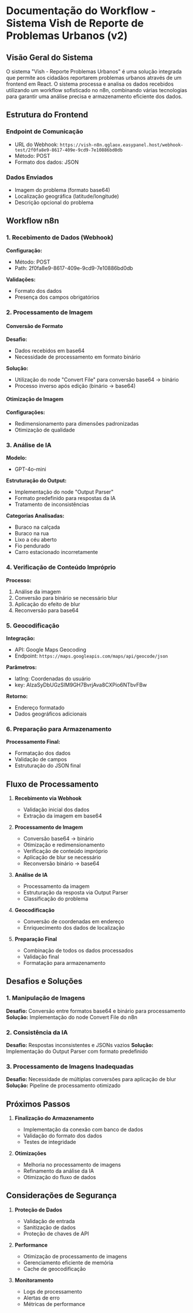 # Documentação do Workflow - Sistema Vish de Reporte de Problemas Urbanos (v2)

## Visão Geral do Sistema

O sistema "Vish - Reporte Problemas Urbanos" é uma solução integrada que permite aos cidadãos reportarem problemas urbanos através de um frontend em React. O sistema processa e analisa os dados recebidos utilizando um workflow sofisticado no n8n, combinando várias tecnologias para garantir uma análise precisa e armazenamento eficiente dos dados.

## Estrutura do Frontend

### Endpoint de Comunicação
- URL do Webhook: `https://vish-n8n.qglaox.easypanel.host/webhook-test/2f0fa8e9-8617-409e-9cd9-7e10886bd0db`
- Método: POST
- Formato dos dados: JSON

### Dados Enviados
- Imagem do problema (formato base64)
- Localização geográfica (latitude/longitude)
- Descrição opcional do problema

## Workflow n8n

### 1. Recebimento de Dados (Webhook)
**Configuração:**
- Método: POST
- Path: 2f0fa8e9-8617-409e-9cd9-7e10886bd0db

**Validações:**
- Formato dos dados
- Presença dos campos obrigatórios

### 2. Processamento de Imagem

#### Conversão de Formato
**Desafio:**
- Dados recebidos em base64
- Necessidade de processamento em formato binário

**Solução:**
- Utilização do node "Convert File" para conversão base64 → binário
- Processo inverso após edição (binário → base64)

#### Otimização de Imagem
**Configurações:**
- Redimensionamento para dimensões padronizadas
- Otimização de qualidade

### 3. Análise de IA

**Modelo:**
- GPT-4o-mini

**Estruturação do Output:**
- Implementação do node "Output Parser"
- Formato predefinido para respostas da IA
- Tratamento de inconsistências

**Categorias Analisadas:**
- Buraco na calçada
- Buraco na rua
- Lixo a céu aberto
- Fio pendurado
- Carro estacionado incorretamente

### 4. Verificação de Conteúdo Impróprio

**Processo:**
1. Análise da imagem
2. Conversão para binário se necessário blur
3. Aplicação do efeito de blur
4. Reconversão para base64

### 5. Geocodificação

**Integração:**
- API: Google Maps Geocoding
- Endpoint: `https://maps.googleapis.com/maps/api/geocode/json`

**Parâmetros:**
- latlng: Coordenadas do usuário
- key: AIzaSyDbUGzSIM9GH7BvrjAva8CXPio6NTbvFBw

**Retorno:**
- Endereço formatado
- Dados geográficos adicionais

### 6. Preparação para Armazenamento

**Processamento Final:**
- Formatação dos dados
- Validação de campos
- Estruturação do JSON final

## Fluxo de Processamento

1. **Recebimento via Webhook**
   - Validação inicial dos dados
   - Extração da imagem em base64

2. **Processamento de Imagem**
   - Conversão base64 → binário
   - Otimização e redimensionamento
   - Verificação de conteúdo impróprio
   - Aplicação de blur se necessário
   - Reconversão binário → base64

3. **Análise de IA**
   - Processamento da imagem
   - Estruturação da resposta via Output Parser
   - Classificação do problema

4. **Geocodificação**
   - Conversão de coordenadas em endereço
   - Enriquecimento dos dados de localização

5. **Preparação Final**
   - Combinação de todos os dados processados
   - Validação final
   - Formatação para armazenamento

## Desafios e Soluções

### 1. Manipulação de Imagens
**Desafio:** Conversão entre formatos base64 e binário para processamento
**Solução:** Implementação do node Convert File do n8n

### 2. Consistência da IA
**Desafio:** Respostas inconsistentes e JSONs vazios
**Solução:** Implementação do Output Parser com formato predefinido

### 3. Processamento de Imagens Inadequadas
**Desafio:** Necessidade de múltiplas conversões para aplicação de blur
**Solução:** Pipeline de processamento otimizado

## Próximos Passos

1. **Finalização do Armazenamento**
   - Implementação da conexão com banco de dados
   - Validação do formato dos dados
   - Testes de integridade

2. **Otimizações**
   - Melhoria no processamento de imagens
   - Refinamento da análise da IA
   - Otimização do fluxo de dados

## Considerações de Segurança

1. **Proteção de Dados**
   - Validação de entrada
   - Sanitização de dados
   - Proteção de chaves de API

2. **Performance**
   - Otimização de processamento de imagens
   - Gerenciamento eficiente de memória
   - Cache de geocodificação

3. **Monitoramento**
   - Logs de processamento
   - Alertas de erro
   - Métricas de performance